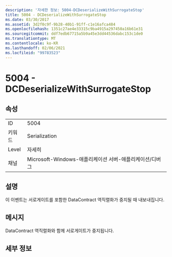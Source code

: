 ```yaml
---
description: '자세한 정보: 5004-DCDeserializeWithSurrogateStop'
title: 5004 - DCDeserializeWithSurrogateStop
ms.date: 03/30/2017
ms.assetid: 3d2f0c9f-9b28-40b1-91ff-c1e16afca484
ms.openlocfilehash: 1351c27ae4e33315c9ba4915a297450a16b61e31
ms.sourcegitcommit: ddf7edb67715a5b9a45e3dd44536dabc153c1de0
ms.translationtype: MT
ms.contentlocale: ko-KR
ms.lasthandoff: 02/06/2021
ms.locfileid: "99783523"
---
```

# <a name="5004---dcdeserializewithsurrogatestop"></a>5004 - DCDeserializeWithSurrogateStop

## <a name="properties"></a>속성  
  
|||  
|-|-|  
|ID|5004|  
|키워드|Serialization|  
|Level|자세히|  
|채널|Microsoft-Windows-애플리케이션 서버-애플리케이션/디버그|  
  
## <a name="description"></a>설명  

 이 이벤트는 서로게이트를 포함한 DataContract 역직렬화가 중지될 때 내보내집니다.  
  
## <a name="message"></a>메시지  

 DataContract 역직렬화와 함께 서로게이트가 중지됩니다.  
  
## <a name="details"></a>세부 정보
